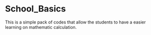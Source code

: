 # School_Basics
This is a simple pack of codes that allow the students to have a easier learning on mathematic calculation.
